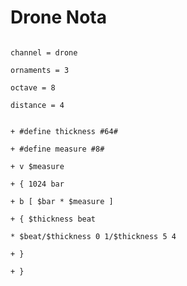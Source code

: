 # Drone Nota

```scenario oscilla

channel = drone

ornaments = 3

octave = 8

distance = 4

```

```scenario oscilla

+ #define thickness #64#

+ #define measure #8#

+ v $measure

+ { 1024 bar

+ b [ $bar * $measure ]

+ { $thickness beat

* $beat/$thickness 0 1/$thickness 5 4

+ }

+ }

```
